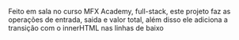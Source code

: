 Feito em sala no curso MFX Academy, full-stack, este projeto faz as operações de entrada, saida e valor total, além disso ele adiciona a transição com o innerHTML nas linhas de baixo
